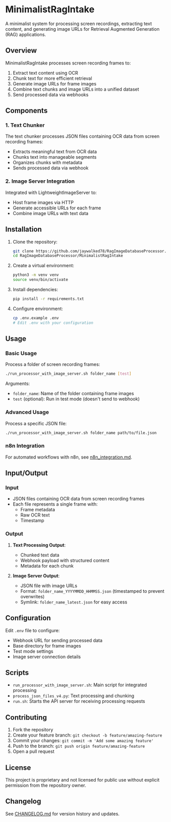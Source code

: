 # MinimalistRagIntake

A minimalist system for processing screen recordings, extracting text content, and generating image URLs for Retrieval Augmented Generation (RAG) applications.

## Overview

MinimalistRagIntake processes screen recording frames to:
1. Extract text content using OCR
2. Chunk text for more efficient retrieval
3. Generate image URLs for frame images
4. Combine text chunks and image URLs into a unified dataset
5. Send processed data via webhooks

## Components

### 1. Text Chunker

The text chunker processes JSON files containing OCR data from screen recording frames:
- Extracts meaningful text from OCR data
- Chunks text into manageable segments
- Organizes chunks with metadata
- Sends processed data via webhook

### 2. Image Server Integration

Integrated with LightweightImageServer to:
- Host frame images via HTTP
- Generate accessible URLs for each frame
- Combine image URLs with text data

## Installation

1. Clone the repository:
   ```bash
   git clone https://github.com/jaywalked78/RagImageDatabaseProcessor.git
   cd RagImageDatabaseProcessor/MinimalistRagIntake
   ```

2. Create a virtual environment:
   ```bash
   python3 -m venv venv
   source venv/bin/activate
   ```

3. Install dependencies:
   ```bash
   pip install -r requirements.txt
   ```

4. Configure environment:
   ```bash
   cp .env.example .env
   # Edit .env with your configuration
   ```

## Usage

### Basic Usage

Process a folder of screen recording frames:

```bash
./run_processor_with_image_server.sh folder_name [test]
```

Arguments:
- `folder_name`: Name of the folder containing frame images
- `test` (optional): Run in test mode (doesn't send to webhook)

### Advanced Usage

Process a specific JSON file:

```bash
./run_processor_with_image_server.sh folder_name path/to/file.json
```

### n8n Integration

For automated workflows with n8n, see [n8n_integration.md](./n8n_integration.md).

## Input/Output

### Input

- JSON files containing OCR data from screen recording frames
- Each file represents a single frame with:
  - Frame metadata
  - Raw OCR text
  - Timestamp

### Output

1. **Text Processing Output**:
   - Chunked text data
   - Webhook payload with structured content
   - Metadata for each chunk

2. **Image Server Output**:
   - JSON file with image URLs
   - Format: `folder_name_YYYYMMDD_HHMMSS.json` (timestamped to prevent overwrites)
   - Symlink: `folder_name_latest.json` for easy access

## Configuration

Edit `.env` file to configure:
- Webhook URL for sending processed data
- Base directory for frame images
- Test mode settings
- Image server connection details

## Scripts

- `run_processor_with_image_server.sh`: Main script for integrated processing
- `process_json_files_v4.py`: Text processing and chunking
- `run.sh`: Starts the API server for receiving processing requests

## Contributing

1. Fork the repository
2. Create your feature branch: `git checkout -b feature/amazing-feature`
3. Commit your changes: `git commit -m 'Add some amazing feature'`
4. Push to the branch: `git push origin feature/amazing-feature`
5. Open a pull request

## License

This project is proprietary and not licensed for public use without explicit permission from the repository owner.

## Changelog

See [CHANGELOG.md](./CHANGELOG.md) for version history and updates. 